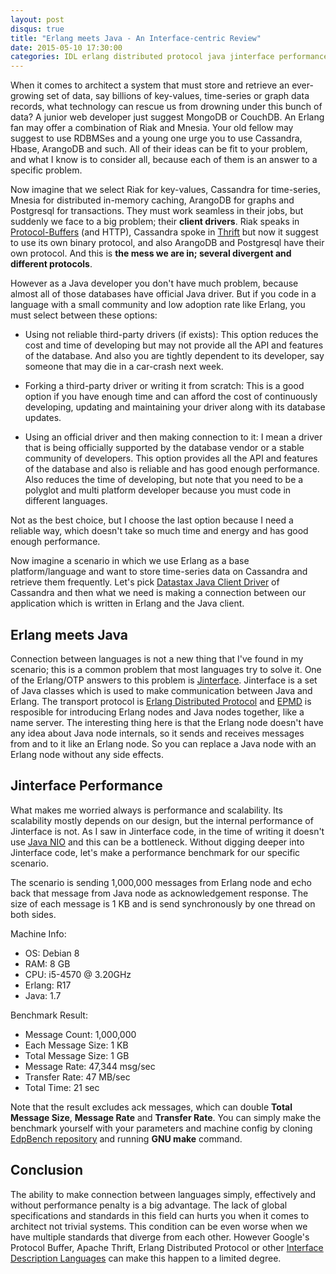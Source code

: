 ```yaml
---
layout: post
disqus: true
title: "Erlang meets Java - An Interface-centric Review"
date: 2015-05-10 17:30:00
categories: IDL erlang distributed protocol java jinterface performance benchmark database
---
```


When it comes to architect a system that must store and retrieve an ever-growing set of data, say billions of key-values, time-series or graph data records, what technology can rescue us from drowning under this bunch of data? A junior web developer just suggest MongoDB or CouchDB. An Erlang fan may offer a combination of Riak and Mnesia. Your old fellow may suggest to use RDBMSes and a young one urge you to use Cassandra, Hbase, ArangoDB and such. All of their ideas can be fit to your problem, and what I know is to consider all, because each of them is an answer to a specific problem.

Now imagine that we select Riak for key-values, Cassandra for time-series, Mnesia for distributed in-memory caching, ArangoDB for graphs and Postgresql for transactions. They must work seamless in their jobs, but suddenly we face to a big problem; their **client drivers**. Riak speaks in [Protocol-Buffers](http://en.wikipedia.org/wiki/Protocol_Buffers) (and HTTP), Cassandra spoke in [Thrift](http://en.wikipedia.org/wiki/Apache_Thrift) but now it suggest to use its own binary protocol, and also ArangoDB and Postgresql have their own protocol. And this is **the mess we are in; several divergent and different protocols**.

However as a Java developer you don't have much problem, because almost all of those databases have official Java driver. But if you code in a language with a small community and low adoption rate like Erlang, you must select between these options:

- Using not reliable third-party drivers (if exists):
This option reduces the cost and time of developing but may not provide all the API and features of the database. And also you are tightly dependent to its developer, say someone that may die in a car-crash next week.

- Forking a third-party driver or writing it from scratch:
This is a good option if you have enough time and can afford the cost of continuously developing, updating and maintaining your driver along with its database updates.

- Using an official driver and then making connection to it:
I mean a driver that is being officially supported by the database vendor or a stable community of developers. This option provides all the API and features of the database and also is reliable and has good enough performance. Also reduces the time of developing, but note that you need to be a polyglot and multi platform developer because you must code in different languages.

Not as the best choice, but I choose the last option because I need a reliable way, which doesn't take so much time and energy and has good enough performance. 

Now imagine a scenario in which we use Erlang as a base platform/language and want to store time-series data on Cassandra and retrieve them frequently. Let's pick [Datastax Java Client Driver](--link--) of Cassandra and then what we need is making a connection between our application which is written in Erlang and the Java client.

## Erlang meets Java

Connection between languages is not a new thing that I've found in my scenario; this is a common problem that most languages try to solve it. One of the Erlang/OTP answers to this problem is [Jinterface](http://www.erlang.org/doc/apps/jinterface/jinterface_users_guide.html). Jinterface is a set of Java classes which is used to make communication between Java and Erlang. The transport protocol is [Erlang Distributed Protocol](http://www.erlang.org/doc/apps/erts/erl_dist_protocol.html) and [EPMD](http://www.erlang.org/doc/man/epmd.html) is resposible for introducing Erlang nodes and Java nodes together, like a name server. The interesting thing here is that the Erlang node doesn't have any idea about Java node internals, so it sends and receives messages from and to it like an Erlang node. So you can replace a Java node with an Erlang node without any side effects.

## Jinterface Performance

What makes me worried always is performance and scalability. Its scalability mostly depends on our design, but the internal performance of Jinterface is not. As I saw in Jinterface code, in the time of writing it doesn't use [Java NIO](http://en.wikipedia.org/wiki/Non-blocking_I/O_%28Java%29) and this can be a bottleneck. Without digging deeper into Jinterface code, let's make a performance benchmark for our specific scenario.

The scenario is sending 1,000,000 messages from Erlang node and echo back that message from Java node as acknowledgement response. The size of each message is 1 KB and is send synchronously by one thread on both sides.

Machine Info:

- OS: Debian 8
- RAM: 8 GB
- CPU: i5-4570 @ 3.20GHz
- Erlang: R17
- Java: 1.7

Benchmark Result:

- Message Count: 1,000,000
- Each Message Size: 1 KB
- Total Message Size: 1 GB
- Message Rate: 47,344 msg/sec
- Transfer Rate: 47 MB/sec
- Total Time: 21 sec

Note that the result excludes ack messages, which can double __Total Message Size__, __Message Rate__ and __Transfer Rate__.
You can simply make the benchmark yourself with your parameters and machine config by cloning [EdpBench repository](https://github.com/hamidreza-s/EdpBench) and running __GNU make__ command.

## Conclusion

The ability to make connection between languages simply, effectively and without performance penalty is a big advantage. The lack of global specifications and standards in this field can hurts you when it comes to architect not trivial systems. This condition can be even worse when we have multiple standards that diverge from each other.
However Google's Protocol Buffer, Apache Thrift, Erlang Distributed Protocol or other [Interface Description Languages](http://en.wikipedia.org/wiki/IDL_%28programming_language%29) can make this happen to a limited degree.
